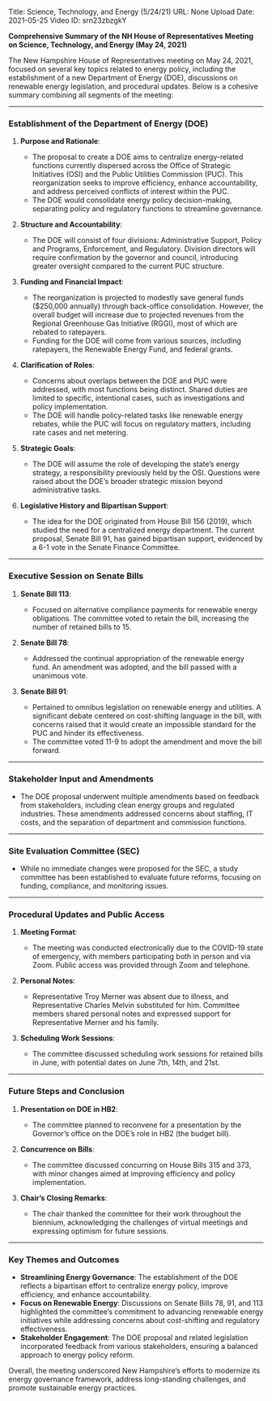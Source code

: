 Title: Science, Technology, and Energy (5/24/21)
URL: None
Upload Date: 2021-05-25
Video ID: srn23zbzgkY

**Comprehensive Summary of the NH House of Representatives Meeting on Science, Technology, and Energy (May 24, 2021)**

The New Hampshire House of Representatives meeting on May 24, 2021, focused on several key topics related to energy policy, including the establishment of a new Department of Energy (DOE), discussions on renewable energy legislation, and procedural updates. Below is a cohesive summary combining all segments of the meeting:

---

### **Establishment of the Department of Energy (DOE)**
1. **Purpose and Rationale**:
   - The proposal to create a DOE aims to centralize energy-related functions currently dispersed across the Office of Strategic Initiatives (OSI) and the Public Utilities Commission (PUC). This reorganization seeks to improve efficiency, enhance accountability, and address perceived conflicts of interest within the PUC.
   - The DOE would consolidate energy policy decision-making, separating policy and regulatory functions to streamline governance.

2. **Structure and Accountability**:
   - The DOE will consist of four divisions: Administrative Support, Policy and Programs, Enforcement, and Regulatory. Division directors will require confirmation by the governor and council, introducing greater oversight compared to the current PUC structure.

3. **Funding and Financial Impact**:
   - The reorganization is projected to modestly save general funds ($250,000 annually) through back-office consolidation. However, the overall budget will increase due to projected revenues from the Regional Greenhouse Gas Initiative (RGGI), most of which are rebated to ratepayers.
   - Funding for the DOE will come from various sources, including ratepayers, the Renewable Energy Fund, and federal grants.

4. **Clarification of Roles**:
   - Concerns about overlaps between the DOE and PUC were addressed, with most functions being distinct. Shared duties are limited to specific, intentional cases, such as investigations and policy implementation.
   - The DOE will handle policy-related tasks like renewable energy rebates, while the PUC will focus on regulatory matters, including rate cases and net metering.

5. **Strategic Goals**:
   - The DOE will assume the role of developing the state’s energy strategy, a responsibility previously held by the OSI. Questions were raised about the DOE’s broader strategic mission beyond administrative tasks.

6. **Legislative History and Bipartisan Support**:
   - The idea for the DOE originated from House Bill 156 (2019), which studied the need for a centralized energy department. The current proposal, Senate Bill 91, has gained bipartisan support, evidenced by a 6-1 vote in the Senate Finance Committee.

---

### **Executive Session on Senate Bills**
1. **Senate Bill 113**:
   - Focused on alternative compliance payments for renewable energy obligations. The committee voted to retain the bill, increasing the number of retained bills to 15.

2. **Senate Bill 78**:
   - Addressed the continual appropriation of the renewable energy fund. An amendment was adopted, and the bill passed with a unanimous vote.

3. **Senate Bill 91**:
   - Pertained to omnibus legislation on renewable energy and utilities. A significant debate centered on cost-shifting language in the bill, with concerns raised that it would create an impossible standard for the PUC and hinder its effectiveness.
   - The committee voted 11-9 to adopt the amendment and move the bill forward.

---

### **Stakeholder Input and Amendments**
- The DOE proposal underwent multiple amendments based on feedback from stakeholders, including clean energy groups and regulated industries. These amendments addressed concerns about staffing, IT costs, and the separation of department and commission functions.

---

### **Site Evaluation Committee (SEC)**
- While no immediate changes were proposed for the SEC, a study committee has been established to evaluate future reforms, focusing on funding, compliance, and monitoring issues.

---

### **Procedural Updates and Public Access**
1. **Meeting Format**:
   - The meeting was conducted electronically due to the COVID-19 state of emergency, with members participating both in person and via Zoom. Public access was provided through Zoom and telephone.

2. **Personal Notes**:
   - Representative Troy Merner was absent due to illness, and Representative Charles Melvin substituted for him. Committee members shared personal notes and expressed support for Representative Merner and his family.

3. **Scheduling Work Sessions**:
   - The committee discussed scheduling work sessions for retained bills in June, with potential dates on June 7th, 14th, and 21st.

---

### **Future Steps and Conclusion**
1. **Presentation on DOE in HB2**:
   - The committee planned to reconvene for a presentation by the Governor’s office on the DOE’s role in HB2 (the budget bill).

2. **Concurrence on Bills**:
   - The committee discussed concurring on House Bills 315 and 373, with minor changes aimed at improving efficiency and policy implementation.

3. **Chair’s Closing Remarks**:
   - The chair thanked the committee for their work throughout the biennium, acknowledging the challenges of virtual meetings and expressing optimism for future sessions.

---

### **Key Themes and Outcomes**
- **Streamlining Energy Governance**: The establishment of the DOE reflects a bipartisan effort to centralize energy policy, improve efficiency, and enhance accountability.
- **Focus on Renewable Energy**: Discussions on Senate Bills 78, 91, and 113 highlighted the committee’s commitment to advancing renewable energy initiatives while addressing concerns about cost-shifting and regulatory effectiveness.
- **Stakeholder Engagement**: The DOE proposal and related legislation incorporated feedback from various stakeholders, ensuring a balanced approach to energy policy reform.

Overall, the meeting underscored New Hampshire’s efforts to modernize its energy governance framework, address long-standing challenges, and promote sustainable energy practices.